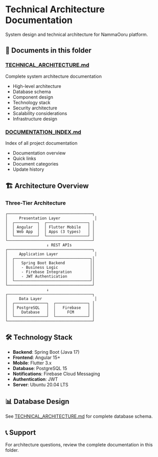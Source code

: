 # Technical Architecture Documentation

System design and technical architecture for NammaOoru platform.

## 📄 Documents in this folder

### [TECHNICAL_ARCHITECTURE.md](TECHNICAL_ARCHITECTURE.md)
Complete system architecture documentation
- High-level architecture
- Database schema
- Component design
- Technology stack
- Security architecture
- Scalability considerations
- Infrastructure design

### [DOCUMENTATION_INDEX.md](DOCUMENTATION_INDEX.md)
Index of all project documentation
- Documentation overview
- Quick links
- Document categories
- Update history

## 🏗️ Architecture Overview

### Three-Tier Architecture

```
┌─────────────────────────────────────┐
│     Presentation Layer               │
│  ┌──────────┐  ┌──────────────────┐ │
│  │ Angular  │  │ Flutter Mobile   │ │
│  │ Web App  │  │ Apps (3 types)   │ │
│  └──────────┘  └──────────────────┘ │
└─────────────────────────────────────┘
                  ↓ REST APIs
┌─────────────────────────────────────┐
│     Application Layer                │
│  ┌─────────────────────────────────┐│
│  │   Spring Boot Backend           ││
│  │   - Business Logic              ││
│  │   - Firebase Integration        ││
│  │   - JWT Authentication          ││
│  └─────────────────────────────────┘│
└─────────────────────────────────────┘
                  ↓
┌─────────────────────────────────────┐
│     Data Layer                       │
│  ┌──────────────┐  ┌──────────────┐ │
│  │ PostgreSQL   │  │   Firebase   │ │
│  │   Database   │  │     FCM      │ │
│  └──────────────┘  └──────────────┘ │
└─────────────────────────────────────┘
```

## 🛠️ Technology Stack

- **Backend**: Spring Boot (Java 17)
- **Frontend**: Angular 15+
- **Mobile**: Flutter 3.x
- **Database**: PostgreSQL 15
- **Notifications**: Firebase Cloud Messaging
- **Authentication**: JWT
- **Server**: Ubuntu 20.04 LTS

## 📊 Database Design

See [TECHNICAL_ARCHITECTURE.md](TECHNICAL_ARCHITECTURE.md) for complete database schema.

## 📞 Support

For architecture questions, review the complete documentation in this folder.

